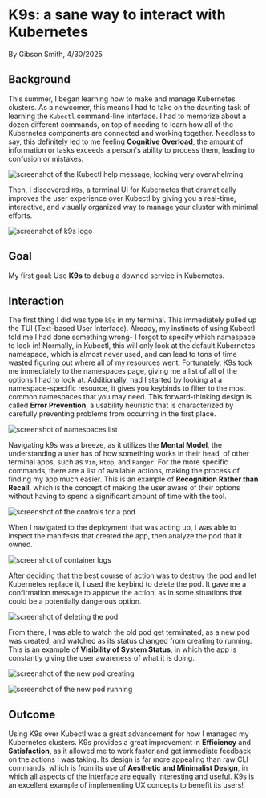 # K9s: a sane way to interact with Kubernetes
By Gibson Smith, 4/30/2025

## Background

This summer, I began learning how to make and manage Kubernetes clusters.  As a newcomer, this means I had to take on the daunting task of learning the `Kubectl` command-line interface.  I had to memorize about a dozen different commands, on top of needing to learn how all of the Kubernetes components are connected and working together.  Needless to say, this definitely led to me feeling **Cognitive Overload**, the amount of information or tasks exceeds a person's ability to process them, leading to confusion or mistakes.

![screenshot of the Kubectl help message, looking very overwhelming](https://github.com/UsabilityEngineering/portfolio-gdsmith1/blob/main/journal/Screenshot%202025-04-29%20at%2012.08.31%E2%80%AFPM.png)


Then, I discovered `K9s`, a terminal UI for Kubernetes that dramatically improves the user experience over Kubectl by giving you a real-time, interactive, and visually organized way to manage your cluster with minimal efforts.

![screenshot of k9s logo](https://github.com/UsabilityEngineering/portfolio-gdsmith1/blob/main/journal/Screenshot%202025-04-29%20at%2012.09.37%E2%80%AFPM.png)


## Goal

My first goal: Use **K9s** to debug a downed service in Kubernetes.

## Interaction

The first thing I did was type `k9s` in my terminal.  This immediately pulled up the TUI (Text-based User Interface).  Already, my instincts of using Kubectl told me I had done something wrong- I forgot to specify which namespace to look in!  Normally, in Kubectl, this will only look at the default Kubernetes namespace, which is almost never used, and can lead to tons of time wasted figuring out where all of my resources went.  Fortunately, K9s took me immediately to the namespaces page, giving me a list of all of the options I had to look at.  Additionally, had I started by looking at a namespace-specific resource, it gives you keybinds to filter to the most common namespaces that you may need.  This forward-thinking design is called **Error Prevention**, a usability heuristic that is characterized by carefully preventing problems from occurring in the first place.

![screenshot of namespaces list](https://github.com/UsabilityEngineering/portfolio-gdsmith1/blob/main/journal/Screenshot%202025-04-29%20at%2012.33.27%E2%80%AFPM.png)


Navigating k9s was a breeze, as it utilizes the **Mental Model**, the understanding a user has of how something works in their head, of other terminal apps, such as `Vim`, `Htop`, and `Ranger`.  For the more specific commands, there are a list of available actions, making the process of finding my app much easier.  This is an example of **Recognition Rather than Recall**, which is the concept of making the user aware of their options without having to spend a significant amount of time with the tool.

![screenshot of the controls for a pod](https://github.com/UsabilityEngineering/portfolio-gdsmith1/blob/main/journal/Screenshot%202025-04-29%20at%207.24.44%E2%80%AFPM.png)


When I navigated to the deployment that was acting up, I was able to inspect the manifests that created the app, then analyze the pod that it owned.  

![screenshot of container logs](https://github.com/UsabilityEngineering/portfolio-gdsmith1/blob/main/journal/Screenshot%202025-04-29%20at%207.30.08%E2%80%AFPM.png)


After deciding that the best course of action was to destroy the pod and let Kubernetes replace it, I used the keybind to delete the pod.  It gave me a confirmation message to approve the action, as in some situations that could be a potentially dangerous option.

![screenshot of deleting the pod](https://github.com/UsabilityEngineering/portfolio-gdsmith1/blob/main/journal/Screenshot%202025-04-29%20at%207.31.14%E2%80%AFPM.png)


From there, I was able to watch the old pod get terminated, as a new pod was created, and watched as its status changed from creating to running.  This is an example of **Visibility of System Status**, in which the app is constantly giving the user awareness of what it is doing.

![screenshot of the new pod creating](https://github.com/UsabilityEngineering/portfolio-gdsmith1/blob/main/journal/Screenshot%202025-04-29%20at%207.31.36%E2%80%AFPM.png)


![screenshot of the new pod running](https://github.com/UsabilityEngineering/portfolio-gdsmith1/blob/main/journal/Screenshot%202025-04-29%20at%207.32.20%E2%80%AFPM.png)



## Outcome

Using K9s over Kubectl was a great advancement for how I managed my Kubernetes clusters.  K9s provides a great improvement in **Efficiency** and **Satisfaction**, as it allowed me to work faster and get immediate feedback on the actions I was taking.  Its design is far more appealing than raw CLI commands, which is from its use of **Aesthetic and Minimalist Design**, in which all aspects of the interface are equally interesting and useful.  K9s is an excellent example of implementing UX concepts to benefit its users!

